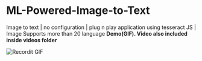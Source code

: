 # ML-Powered-Image-to-Text
Image to text | no configuration | plug n play application using tesseract JS | Image Supports more than 20 language
**Demo(GIF). Video also included inside videos folder**

![Recordit GIF](http://g.recordit.co/N5fq5zU6mN.gif)
